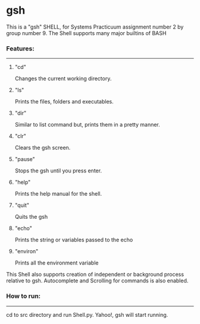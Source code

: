 # gsh

This is a "gsh" SHELL, for Systems Practicuum assignment number 2 by group number 9. The Shell supports many major builtins of BASH

### Features:
------
1. "cd"

    Changes the current working directory.

2. "ls"

    Prints the files, folders and executables.

3. "dir"

    Similar to list command but, prints them in a pretty manner.

4. "clr"

    Clears the gsh screen.

5. "pause"

    Stops the gsh until you press enter.

6. "help"

    Prints the help manual for the shell.

7. "quit"

    Quits the gsh

8. "echo"

    Prints the string or variables passed to the echo

9. "environ"

    Prints all the environment variable

This Shell also supports creation of independent or background process relative to gsh. Autocomplete and Scrolling for commands is also enabled.

### How to run:
------
cd to src directory and run Shell.py. Yahoo!, gsh will start running.
